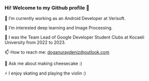 ###   Hi! Welcome to my Github profile 👋


 🌱 I’m currently working as an Android Developer at Verisoft.
 
 👀 I’m interested deep learning and Image Processing.
 
 👯 I was the Team Lead of Google Developer Student Clubs at Kocaeli University from 2022 to 2023.
 
 📫 How to reach me: doganuraydeniz@outlook.com
 
 💬 Ask me about making cheesecake :)
 
 ⚡ I enjoy skating and playing the violin :)


